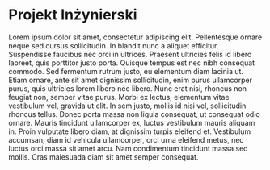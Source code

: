 # Projekt Inżynierski

Lorem ipsum dolor sit amet, consectetur adipiscing elit. Pellentesque ornare neque sed cursus sollicitudin. In blandit nunc a aliquet efficitur. Suspendisse faucibus nec orci in ultrices. Praesent ultricies felis id libero laoreet, quis porttitor justo porta. Quisque tempus est nec nibh consequat commodo. Sed fermentum rutrum justo, eu elementum diam lacinia ut. Etiam ornare, ante sit amet dignissim sollicitudin, enim purus ullamcorper purus, quis ultricies lorem libero nec libero. Nunc erat nisi, rhoncus non feugiat non, semper vitae purus. Morbi ex lectus, elementum vitae vestibulum vel, gravida ut elit. In sem justo, mollis id nisi vel, sollicitudin rhoncus tellus. Donec porta massa non ligula consequat, ut consequat odio ornare. Mauris tincidunt ullamcorper ex, luctus vestibulum mauris aliquam in. Proin vulputate libero diam, at dignissim turpis eleifend et. Vestibulum accumsan, diam id vehicula ullamcorper, orci urna eleifend metus, nec luctus orci massa sit amet arcu. Nam condimentum tincidunt massa sed mollis. Cras malesuada diam sit amet semper consequat.
